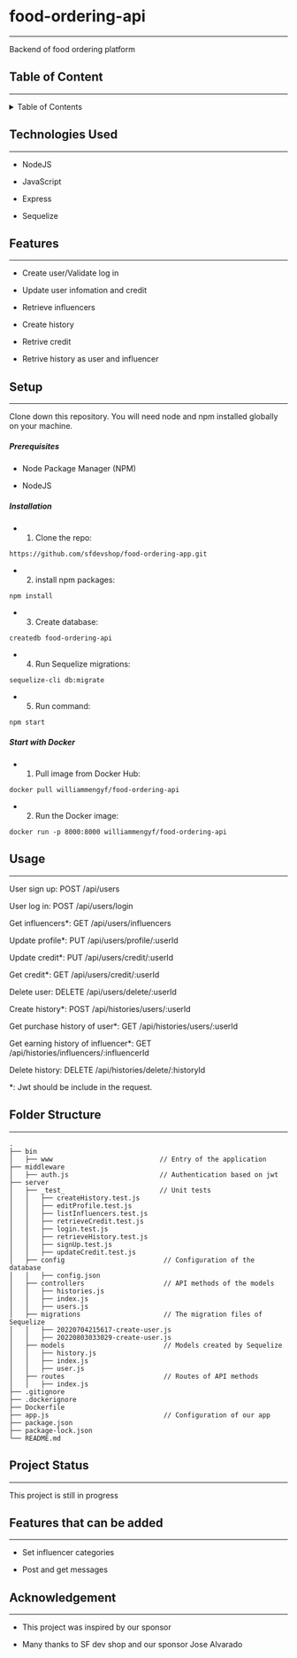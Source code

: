 <h1>food-ordering-api</h1>
<hr><p>Backend of food ordering platform</p>
<h2>Table of Content</h2>
<hr>
<!-- TABLE OF CONTENTS -->
<details>
  <summary>Table of Contents</summary>
  <ol>
    <li>
      <a href="#technologies-used">Technologies Used</a>
    </li>
    <li>
      <a href="#features">Features</a>
    </li>
    <li>
      <a href="#setup">Setup</a>
      <ul>
        <li><a href="#prerequisites">Prerequisites</a></li>
        <li><a href="#installation">Installation</a></li>
      </ul>
    </li>
    <li><a href="#folder-structure">Folder Structure</a></li>
    <li><a href="#project-status">Project Status</a></li>
    <li><a href="#improvements">Improvements</a></li>
    <li><a href="#features-that-can-be-added">Features that can be added</a></li>
    <li><a href="#acknowledgement">Acknowledgement</a></li>
  </ol>
</details>
<h2>Technologies Used</h2>
<hr><ul>
<li>NodeJS</li>
</ul><ul>
<li>JavaScript</li>
</ul><ul>
<li>Express</li>
</ul><ul>
<li>Sequelize</li>
</ul><h2>Features</h2>
<hr><ul>
<li>Create user/Validate log in</li>
</ul><ul>
<li>Update user infomation and credit</li>
</ul><ul>
<li>Retrieve influencers</li>
</ul><ul>
<li>Create history</li>
</ul><ul>
<li>Retrive credit</li>
</ul><ul>
<li>Retrive history as user and influencer</li>
</ul><h2>Setup</h2>
<hr><p>Clone down this repository. You will need node and npm installed globally on your machine.</p><h5>Prerequisites</h5><ul>
<li>Node Package Manager (NPM)</li>
</ul><ul>
<li>NodeJS</li>
</ul><h5>Installation</h5><ul>
<li>
<ol>
<li>Clone the repo:</li>
</ol>
</li>
</ul><p><code>https://github.com/sfdevshop/food-ordering-app.git</code></p><ul>
<li>
<ol start="2">
<li>install npm packages:</li>
</ol>
</li>
</ul><p><code>npm install</code></p><ul>
<li>
<ol start="3">
<li>Create database:</li>
</ol>
</li>
</ul><p><code>createdb food-ordering-api</code></p><ul>
<li>
<ol start="4">
<li>Run Sequelize migrations:</li>
</ol>
</li>
</ul><p><code>sequelize-cli db:migrate</code></p><ul>
<li>
<ol start="5">
<li>Run command:</li>
</ol>
</li>
</ul><p><code>npm start</code></p><ul>
</ul><h5>Start with Docker</h5><ul>
<li>
<ol>
<li>Pull image from Docker Hub:</li>
</ol>
</li>
</ul><p><code>docker pull williammengyf/food-ordering-api</code></p><ul>
<li>
<ol start="2">
<li>Run the Docker image:</li>
</ol>
</li>
</ul><p><code>docker run -p 8000:8000 williammengyf/food-ordering-api</code></p>

## Usage
<hr>
User sign up: POST /api/users

User log in: POST /api/users/login

Get influencers*: GET /api/users/influencers

Update profile*: PUT /api/users/profile/:userId

Update credit*: PUT /api/users/credit/:userId

Get credit*: GET /api/users/credit/:userId

Delete user: DELETE /api/users/delete/:userId

Create history*: POST /api/histories/users/:userId

Get purchase history of user*: GET /api/histories/users/:userId

Get earning history of influencer*: GET /api/histories/influencers/:influencerId

Delete history: DELETE /api/histories/delete/:historyId

*: Jwt should be include in the request.

## Folder Structure
<hr>

 ```
 .
├── bin
│   ├── www                           // Entry of the application
├── middleware
│   ├── auth.js                       // Authentication based on jwt
├── server
│   ├── _test_                        // Unit tests
│   │   ├── createHistory.test.js
│   │   ├── editProfile.test.js
│   │   ├── listInfluencers.test.js
│   │   ├── retrieveCredit.test.js
│   │   ├── login.test.js
│   │   ├── retrieveHistory.test.js
│   │   ├── signUp.test.js
│   │   ├── updateCredit.test.js
│   ├── config                         // Configuration of the database
│   │   ├── config.json
│   ├── controllers                    // API methods of the models
│   │   ├── histories.js
│   │   ├── index.js
│   │   ├── users.js
│   ├── migrations                     // The migration files of Sequelize
│   │   ├── 20220704215617-create-user.js
│   │   ├── 20220803033029-create-user.js
│   ├── models                         // Models created by Sequelize
│   │   ├── history.js
│   │   ├── index.js
│   │   ├── user.js
│   ├── routes                         // Routes of API methods
│   │   ├── index.js
├── .gitignore
├── .dockerignore
├── Dockerfile
├── app.js                             // Configuration of our app
├── package.json
├── package-lock.json 
└── README.md
 ```
 
<h2>Project Status</h2>
<hr><p>This project is still in progress</p>
<h2>Features that can be added</h2>
<hr><ul>
<li>Set influencer categories</li>
</ul><ul>
<li>Post and get messages</li>
</ul><h2>Acknowledgement</h2>
<hr><ul>
<li>This project was inspired by our sponsor</li>
</ul><ul>
<li>Many thanks to SF dev shop and our sponsor Jose Alvarado</li>
</ul>
